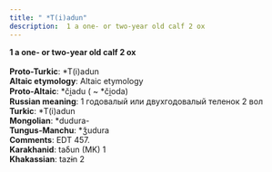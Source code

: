 ```yaml
---
title: " *T(i)adun"
description:  1 a one- or two-year old calf 2 ox
---
```

<strong> 1 a one- or two-year old calf 2 ox</strong><br><br>
<strong>Proto-Turkic</strong>:  *T(i)adun<br>
<strong>Altaic etymology</strong>:  Altaic etymology<br>
<strong> Proto-Altaic</strong>:  *či̯adu ( ~ *či̯oda)<br>
<strong>Russian meaning</strong>:  1 годовалый или двухгодовалый теленок 2 вол<br>
<strong>Turkic</strong>:  *T(i)adun<br>
<strong>Mongolian</strong>:  *dudura-<br>
<strong>Tungus-Manchu</strong>:  *ǯudura<br>
<strong>Comments</strong>:  EDT 457.<br>
<strong>Karakhanid</strong>:  taδun (MK) 1<br>
<strong>Khakassian</strong>:  tazɨn 2<br>


